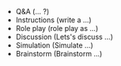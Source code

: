 - Q&A (... ?) 
- Instructions (write a ...) 
- Role play (role play as ...) 
- Discussion (Lets's discuss ...) 
- Simulation (Simulate ...) 
- Brainstorm (Brainstorm ...)